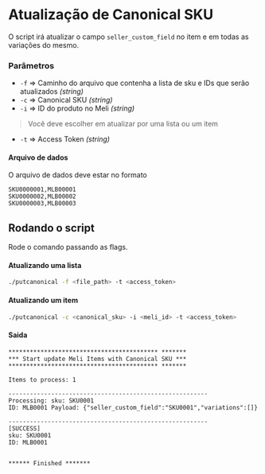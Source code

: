 # Atualização de Canonical SKU


O script irá atualizar o campo `seller_custom_field` no item e em todas as variações do mesmo.


### Parâmetros

- `-f` => Caminho do arquivo que contenha a lista de sku e IDs que serão atualizados _(string)_
- `-c` => Canonical SKU _(string)_
- `-i` => ID do produto no Meli _(string)_

> Você deve escolher em atualizar por uma lista ou um item 

- `-t` => Access Token _(string)_

#### Arquivo de dados 

O arquivo de dados deve estar no formato

```console
SKU0000001,MLB00001
SKU0000002,MLB00002
SKU0000003,MLB00003
```

## Rodando o script

Rode o comando passando as flags.

#### Atualizando uma lista  
```sh
./putcanonical -f <file_path> -t <access_token> 
```

#### Atualizando um item 
```sh
./putcanonical -c <canonical_sku> -i <meli_id> -t <access_token>  
```

#### Saida

```console
****************************************** *******
*** Start update Meli Items with Canonical SKU ***
****************************************** *******

Items to process: 1

--------------------------------------------------------
Processing: sku: SKU0001
ID: MLB0001 Payload: {"seller_custom_field":"SKU0001","variations":[]}

--------------------------------------------------------
[SUCCESS]
sku: SKU0001
ID: MLB0001


****** Finished *******
```
